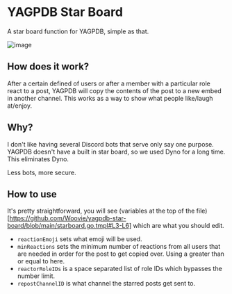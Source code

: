 # YAGPDB Star Board

A star board function for YAGPDB, simple as that.

![image](https://user-images.githubusercontent.com/7304619/229657280-357f6544-33d4-4e31-b94a-9bf20252c659.png)

## How does it work?

After a certain defined of users or after a member with a particular role react to a post, YAGPDB will copy the contents of the post to a new embed in another channel. This works as a way to show what people like/laugh at/enjoy.

## Why?

I don't like having several Discord bots that serve only say one purpose. YAGPDB doesn't have a built in star board, so we used Dyno for a long time. This eliminates Dyno.

Less bots, more secure.

## How to use

It's pretty straightforward, you will see (variables at the top of the file)[https://github.com/Woovie/yagpdb-star-board/blob/main/starboard.go.tmpl#L3-L6] which are what you should edit.

- `reactionEmoji` sets what emoji will be used.
- `minReactions` sets the minimum number of reactions from all users that are needed in order for the post to get copied over. Using a greater than or equal to here.
- `reactorRoleIDs` is a space separated list of role IDs which bypasses the number limit.
- `repostChannelID` is what channel the starred posts get sent to.
